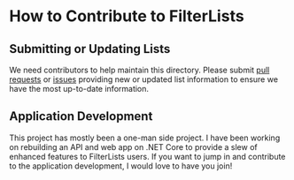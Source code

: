 # How to Contribute to FilterLists

## Submitting or Updating Lists

We need contributors to help maintain this directory. Please submit [pull requests](https://github.com/collinbarrett/FilterLists/pulls) or [issues](https://github.com/collinbarrett/FilterLists/issues) providing new or updated list information to ensure we have the most up-to-date information.

## Application Development

This project has mostly been a one-man side project. I have been working on rebuilding an API and web app on .NET Core to provide a slew of enhanced features to FilterLists users. If you want to jump in and contribute to the application development, I would love to have you join!